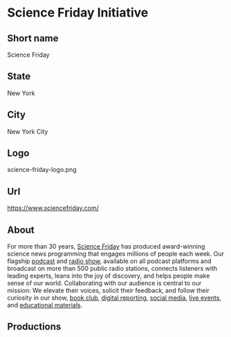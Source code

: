 # Science Friday Initiative

## Short name

Science Friday

## State

New York

## City

New York City

## Logo

science-friday-logo.png

## Url

https://www.sciencefriday.com/

## About

For more than 30 years, [Science Friday](https://www.sciencefriday.com/) has produced award-winning science news programming that engages millions of people each week. Our flagship [podcast](https://www.sciencefriday.com/science-friday-podcasts/) and [radio show](https://www.sciencefriday.com/episodes/), available on all podcast platforms and broadcast on more than 500 public radio stations, connects listeners with leading experts, leans into the joy of discovery, and helps people make sense of our world. Collaborating with our audience is central to our mission: We elevate their voices, solicit their feedback, and follow their curiosity in our show, [book club](https://www.sciencefriday.com/scifri-book-club/), [digital reporting](https://www.sciencefriday.com/stories/), [social media](https://linktr.ee/SciFri), [live events](https://www.sciencefriday.com/events/), and [educational materials](https://www.sciencefriday.com/educate/).

## Productions
